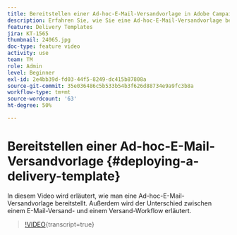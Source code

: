 ```yaml
---
title: Bereitstellen einer Ad-hoc-E-Mail-Versandvorlage in Adobe Campaign Classic
description: Erfahren Sie, wie Sie eine Ad-hoc-E-Mail-Versandvorlage bereitstellen und den Unterschied zwischen einem E-Mail-Versand und einem Versand-Workflow verstehen.
feature: Delivery Templates
jira: KT-1565
thumbnail: 24065.jpg
doc-type: feature video
activity: use
team: TM
role: Admin
level: Beginner
exl-id: 2e4bb39d-fd03-44f5-8249-dc415b87808a
source-git-commit: 35e036486c5b533b54b3f626d88734e9a9fc3b8a
workflow-type: tm+mt
source-wordcount: '63'
ht-degree: 50%

---
```


# Bereitstellen einer Ad-hoc-E-Mail-Versandvorlage {#deploying-a-delivery-template}

In diesem Video wird erläutert, wie man eine Ad-hoc-E-Mail-Versandvorlage bereitstellt. Außerdem wird der Unterschied zwischen einem E-Mail-Versand- und einem Versand-Workflow erläutert.

>[!VIDEO](https://video.tv.adobe.com/v/24065?quality=12&learn=on){transcript=true}
